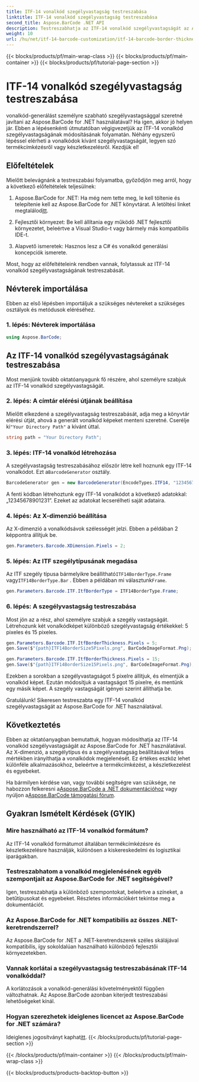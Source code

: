 ```yaml
---
title: ITF-14 vonalkód szegélyvastagság testreszabása
linktitle: ITF-14 vonalkód szegélyvastagság testreszabása
second_title: Aspose.BarCode .NET API
description: Testreszabhatja az ITF-14 vonalkód szegélyvastagságát az Aspose.BarCode for .NET segítségével. Lépésről lépésre útmutató a zökkenőmentes vonalkód generáláshoz.
weight: 10
url: /hu/net/itf-14-barcode-customization/itf-14-barcode-border-thickness-customization/
---
```


{{< blocks/products/pf/main-wrap-class >}}
{{< blocks/products/pf/main-container >}}
{{< blocks/products/pf/tutorial-page-section >}}

# ITF-14 vonalkód szegélyvastagság testreszabása


vonalkód-generálást személyre szabható szegélyvastagsággal szeretné javítani az Aspose.BarCode for .NET használatával? Ha igen, akkor jó helyen jár. Ebben a lépésenkénti útmutatóban végigvezetjük az ITF-14 vonalkód szegélyvastagságának módosításának folyamatán. Néhány egyszerű lépéssel elérheti a vonalkódok kívánt szegélyvastagságát, legyen szó termékcímkézésről vagy készletkezelésről. Kezdjük el!

## Előfeltételek

Mielőtt belevágnánk a testreszabási folyamatba, győződjön meg arról, hogy a következő előfeltételek teljesülnek:

1.  Aspose.BarCode for .NET: Ha még nem tette meg, le kell töltenie és telepítenie kell az Aspose.BarCode for .NET könyvtárat. A letöltési linket megtalálod[itt](https://releases.aspose.com/barcode/net/).

2. Fejlesztői környezet: Be kell állítania egy működő .NET fejlesztői környezetet, beleértve a Visual Studio-t vagy bármely más kompatibilis IDE-t.

3. Alapvető ismeretek: Hasznos lesz a C# és vonalkód generálási koncepciók ismerete.

Most, hogy az előfeltételeink rendben vannak, folytassuk az ITF-14 vonalkód szegélyvastagságának testreszabását.

## Névterek importálása

Ebben az első lépésben importáljuk a szükséges névtereket a szükséges osztályok és metódusok eléréséhez.

### 1. lépés: Névterek importálása

```csharp
using Aspose.BarCode;
```

## Az ITF-14 vonalkód szegélyvastagságának testreszabása

Most menjünk tovább oktatóanyagunk fő részére, ahol személyre szabjuk az ITF-14 vonalkód szegélyvastagságát.

### 2. lépés: A címtár elérési útjának beállítása

 Mielőtt elkezdené a szegélyvastagság testreszabását, adja meg a könyvtár elérési útját, ahová a generált vonalkód képeket menteni szeretné. Cserélje ki`"Your Directory Path"` a kívánt úttal.

```csharp
string path = "Your Directory Path";
```

### 3. lépés: ITF-14 vonalkód létrehozása

 A szegélyvastagság testreszabásához először létre kell hoznunk egy ITF-14 vonalkódot. Ezt a`BarcodeGenerator` osztály.

```csharp
BarcodeGenerator gen = new BarcodeGenerator(EncodeTypes.ITF14, "12345678901231");
```

A fenti kódban létrehoztunk egy ITF-14 vonalkódot a következő adatokkal: „12345678901231”. Ezeket az adatokat lecserélheti saját adataira.

### 4. lépés: Az X-dimenzió beállítása

Az X-dimenzió a vonalkódsávok szélességét jelzi. Ebben a példában 2 képpontra állítjuk be.

```csharp
gen.Parameters.Barcode.XDimension.Pixels = 2;
```

### 5. lépés: Az ITF szegélytípusának megadása

 Az ITF szegély típusa bármelyikre beállítható`ITF14BorderType.Frame` vagy`ITF14BorderType.Bar` . Ebben a példában mi választunk`Frame`.

```csharp
gen.Parameters.Barcode.ITF.ItfBorderType = ITF14BorderType.Frame;
```

### 6. lépés: A szegélyvastagság testreszabása

Most jön az a rész, ahol személyre szabjuk a szegély vastagságát. Létrehozunk két vonalkódképet különböző szegélyvastagság értékekkel: 5 pixeles és 15 pixeles.

```csharp
gen.Parameters.Barcode.ITF.ItfBorderThickness.Pixels = 5;
gen.Save($"{path}ITF14BorderSize5Pixels.png", BarCodeImageFormat.Png);

gen.Parameters.Barcode.ITF.ItfBorderThickness.Pixels = 15;
gen.Save($"{path}ITF14BorderSize15Pixels.png", BarCodeImageFormat.Png);
```

Ezekben a sorokban a szegélyvastagságot 5 pixelre állítjuk, és elmentjük a vonalkód képet. Ezután módosítjuk a vastagságot 15 pixelre, és mentünk egy másik képet. A szegély vastagságát igényei szerint állíthatja be.

Gratulálunk! Sikeresen testreszabta egy ITF-14 vonalkód szegélyvastagságát az Aspose.BarCode for .NET használatával.

## Következtetés

Ebben az oktatóanyagban bemutattuk, hogyan módosíthatja az ITF-14 vonalkód szegélyvastagságát az Aspose.BarCode for .NET használatával. Az X-dimenzió, a szegélytípus és a szegélyvastagság beállításával teljes mértékben irányíthatja a vonalkódok megjelenését. Ez értékes eszköz lehet különféle alkalmazásokhoz, beleértve a termékcímkézést, a készletkezelést és egyebeket.

 Ha bármilyen kérdése van, vagy további segítségre van szüksége, ne habozzon felkeresni a[Aspose.BarCode a .NET dokumentációhoz](https://reference.aspose.com/barcode/net/) vagy nyúljon a[Aspose.BarCode támogatási fórum](https://forum.aspose.com/c/barcode/13).

## Gyakran Ismételt Kérdések (GYIK)

### Mire használható az ITF-14 vonalkód formátum?
Az ITF-14 vonalkód formátumot általában termékcímkézésre és készletkezelésre használják, különösen a kiskereskedelmi és logisztikai iparágakban.

### Testreszabhatom a vonalkód megjelenésének egyéb szempontjait az Aspose.BarCode for .NET segítségével?
Igen, testreszabhatja a különböző szempontokat, beleértve a színeket, a betűtípusokat és egyebeket. Részletes információkért tekintse meg a dokumentációt.

### Az Aspose.BarCode for .NET kompatibilis az összes .NET-keretrendszerrel?
Az Aspose.BarCode for .NET a .NET-keretrendszerek széles skálájával kompatibilis, így sokoldalúan használható különböző fejlesztői környezetekben.

### Vannak korlátai a szegélyvastagság testreszabásának ITF-14 vonalkóddal?
A korlátozások a vonalkód-generálási követelményektől függően változhatnak. Az Aspose.BarCode azonban kiterjedt testreszabási lehetőségeket kínál.

### Hogyan szerezhetek ideiglenes licencet az Aspose.BarCode for .NET számára?
 Ideiglenes jogosítványt kaphat[itt](https://purchase.aspose.com/temporary-license/).
{{< /blocks/products/pf/tutorial-page-section >}}

{{< /blocks/products/pf/main-container >}}
{{< /blocks/products/pf/main-wrap-class >}}

{{< blocks/products/products-backtop-button >}}
